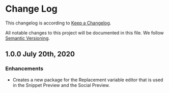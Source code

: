 # Change Log

This changelog is according to [Keep a Changelog](http://keepachangelog.com).

All notable changes to this project will be documented in this file.
We follow [Semantic Versioning](http://semver.org/).

## 1.0.0 July 20th, 2020
### Enhancements
* Creates a new package for the Replacement variable editor that is used in the Snippet Preview and the Social Preview.
